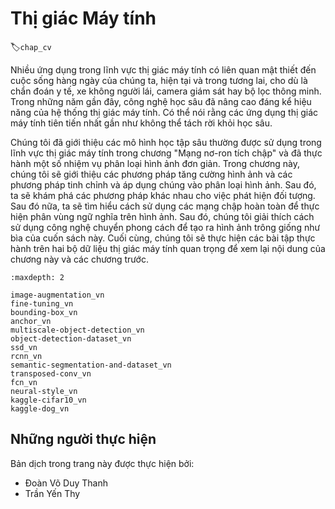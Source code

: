 <!--
# Computer Vision
-->

# Thị giác Máy tính
:label:`chap_cv`

<!--
Many applications in the area of computer vision are closely related to our daily lives, now and in the future, whether medical diagnostics, driverless vehicles, camera monitoring, or smart filters.
In recent years, deep learning technology has greatly enhanced computer vision systems' performance.
It can be said that the most advanced computer vision applications are nearly inseparable from deep learning.
-->

Nhiều ứng dụng trong lĩnh vực thị giác máy tính có liên quan mật thiết đến cuộc sống hàng ngày của chúng ta, hiện tại và trong tương lai, cho dù là chẩn đoán y tế, xe không người lái, camera giám sát hay bộ lọc thông minh.
Trong những năm gần đây, công nghệ học sâu đã nâng cao đáng kể hiệu năng của hệ thống thị giác máy tính.
Có thể nói rằng các ứng dụng thị giác máy tính tiên tiến nhất gần như không thể tách rời khỏi học sâu.

<!--
We have introduced deep learning models commonly used in the area of computer vision in the chapter "Convolutional Neural Networks" and have practiced simple image classification tasks.
In this chapter, we will introduce image augmentation and fine tuning methods and apply them to image classification.
Then, we will explore various methods of object detection.
After that, we will learn how to use fully convolutional networks to perform semantic segmentation on images.
Then, we explain how to use style transfer technology to generate images that look like the cover of this book.
Finally, we will perform practice exercises on two important computer vision datasets to review the content of this chapter and the previous chapters.
-->

Chúng tôi đã giới thiệu các mô hình học tập sâu thường được sử dụng trong lĩnh vực thị giác máy tính trong chương "Mạng nơ-ron tích chập" và đã thực hành một số nhiệm vụ phân loại hình ảnh đơn giản.
Trong chương này, chúng tôi sẽ giới thiệu các phương pháp tăng cường hình ảnh và các phương pháp tinh chỉnh và áp dụng chúng vào phân loại hình ảnh.
Sau đó, ta sẽ khám phá các phương pháp khác nhau cho việc phát hiện đối tượng.
Sau đó nữa, ta sẽ tìm hiểu cách sử dụng các mạng chập hoàn toàn để thực hiện phân vùng ngữ nghĩa trên hình ảnh.
Sau đó, chúng tôi giải thích cách sử dụng công nghệ chuyển phong cách để tạo ra hình ảnh trông giống như bìa của cuốn sách này.
Cuối cùng, chúng tôi sẽ thực hiện các bài tập thực hành trên hai bộ dữ liệu thị giác máy tính quan trọng để xem lại nội dung của chương này và các chương trước.


```toc
:maxdepth: 2

image-augmentation_vn
fine-tuning_vn
bounding-box_vn
anchor_vn
multiscale-object-detection_vn
object-detection-dataset_vn
ssd_vn
rcnn_vn
semantic-segmentation-and-dataset_vn
transposed-conv_vn
fcn_vn
neural-style_vn
kaggle-cifar10_vn
kaggle-dog_vn
```


## Những người thực hiện
Bản dịch trong trang này được thực hiện bởi:
<!--
Tác giả của mỗi Pull Request điền tên mình và tên những người review mà bạn thấy
hữu ích vào từng phần tương ứng. Mỗi dòng một tên, bắt đầu bằng dấu `*`.

Tên đầy đủ của các reviewer có thể được tìm thấy tại https://github.com/aivivn/d2l-vn/blob/master/docs/contributors_info.md
-->

* Đoàn Võ Duy Thanh
* Trần Yến Thy
